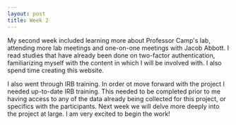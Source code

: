 ```yaml
---
layout: post
title: Week 2
---
```


My second week included learning more about Professor Camp's lab, attending more lab meetings and one-on-one meetings with Jacob Abbott. I read studies that have already 
been done on two-factor authentication, familiarizing myself with the content in which I will be involved with. I also spend time creating this website. 

I also went through IRB training. In order ot move forward with the project I needed up-to-date IRB training. This needed to be completed prior to me having access to any of the data already being collected for this project, or specifics with the participants. 
Next week we will delve more deeply into the project at large. I am very excited to begin the work! 
